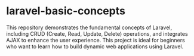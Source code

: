 # laravel-basic-concepts
This repository demonstrates the fundamental concepts of Laravel, including CRUD (Create, Read, Update, Delete) operations, and integrates AJAX to enhance the user experience. This project is ideal for beginners who want to learn how to build dynamic web applications using Laravel.

